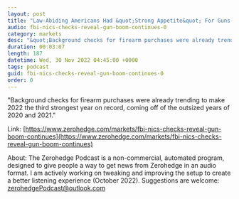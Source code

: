 ```yaml
---
layout: post
title: "Law-Abiding Americans Had &quot;Strong Appetite&quot; For Guns On Black Friday"
audio: fbi-nics-checks-reveal-gun-boom-continues-0
category: markets
desc: "&quot;Background checks for firearm purchases were already trending to make 2022 the third strongest year on record, coming off of the outsized years of 2020 and 2021.&quot;"
duration: 00:03:07
length: 187
datetime: Wed, 30 Nov 2022 04:45:00 +0000
tags: podcast
guid: fbi-nics-checks-reveal-gun-boom-continues-0
order: 0
---
```

&quot;Background checks for firearm purchases were already trending to make 2022 the third strongest year on record, coming off of the outsized years of 2020 and 2021.&quot;

Link: [https://www.zerohedge.com/markets/fbi-nics-checks-reveal-gun-boom-continues](https://www.zerohedge.com/markets/fbi-nics-checks-reveal-gun-boom-continues)

About: The Zerohedge Podcast is a non-commercial, automated program, designed to give people a way to get news from Zerohedge in an audio format.  I am actively working on tweaking and improving the setup to create a better listening experience (October 2022).  Suggestions are welcome: [zerohedgePodcast@outlook.com](mailto:zerohedgePodcast@outlook.com)